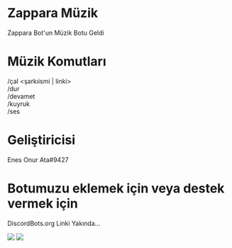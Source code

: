 # Zappara Müzik
Zappara Bot'un Müzik Botu Geldi

# Müzik Komutları
/çal <şarkıismi | linki>
<br/>/dur
<br/>/devamet
<br/>/kuyruk
<br/>/ses <ses seviyesi>

# Geliştiricisi
Enes Onur Ata#9427

# Botumuzu eklemek için veya destek vermek için
DiscordBots.org Linki Yakında...

<img src="https://cdn.discordapp.com/attachments/440820385643233290/455082729722216448/mqdefault.jpg">
<img src="https://media.discordapp.net/attachments/455122906033291285/455123174984777729/discord_tr.png?width=300&height=300">
